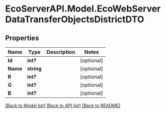 # EcoServerAPI.Model.EcoWebServerDataTransferObjectsDistrictDTO
## Properties

Name | Type | Description | Notes
------------ | ------------- | ------------- | -------------
**Id** | **int?** |  | [optional] 
**Name** | **string** |  | [optional] 
**R** | **int?** |  | [optional] 
**G** | **int?** |  | [optional] 
**B** | **int?** |  | [optional] 

[[Back to Model list]](../README.md#documentation-for-models) [[Back to API list]](../README.md#documentation-for-api-endpoints) [[Back to README]](../README.md)

